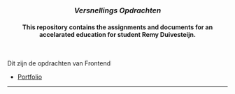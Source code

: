 <p align="center">
</p>
<h3 align="center"><i><strong>Versnellings Opdrachten</strong></i></h3>

<h4 align="center">  
<strong>This repository contains the assignments and documents for an accelarated education for student Remy Duivesteijn.</strong>
</h4>

<br>

Dit zijn de opdrachten van Frontend

* [Portfolio](<https://remyduivesteijn.nl>)
---

